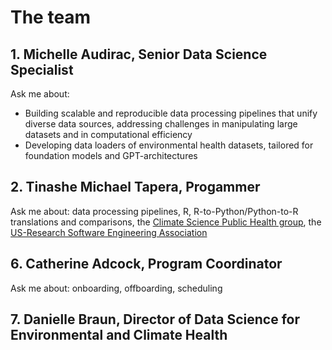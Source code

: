 # The team

##  1. Michelle Audirac, Senior Data Science Specialist

Ask me about:
* Building scalable and reproducible data processing pipelines that unify diverse data sources, addressing challenges in manipulating large datasets and in computational efficiency
* Developing data loaders of environmental health datasets, tailored for foundation models and GPT-architectures


## 2. Tinashe Michael Tapera, Progammer

Ask me about: data processing pipelines, R, R-to-Python/Python-to-R translations and comparisons, the [Climate Science Public Health group](https://hsph.harvard.edu/research/golden-group/), the [US-Research Software Engineering Association](https://us-rse.org)

## 6. Catherine Adcock, Program Coordinator

Ask me about: onboarding, offboarding, scheduling

## 7. Danielle Braun, Director of Data Science for Environmental and Climate Health 
